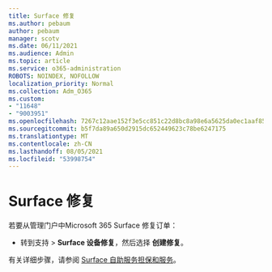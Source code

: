 ```yaml
---
title: Surface 修复
ms.author: pebaum
author: pebaum
manager: scotv
ms.date: 06/11/2021
ms.audience: Admin
ms.topic: article
ms.service: o365-administration
ROBOTS: NOINDEX, NOFOLLOW
localization_priority: Normal
ms.collection: Adm_O365
ms.custom:
- "11648"
- "9003951"
ms.openlocfilehash: 7267c12aae152f3e5cc851c22d8bc8a98e6a5625da0ec1aaf85d2dc3f82f8144
ms.sourcegitcommit: b5f7da89a650d2915dc652449623c78be6247175
ms.translationtype: MT
ms.contentlocale: zh-CN
ms.lasthandoff: 08/05/2021
ms.locfileid: "53998754"
---
```

# <a name="surface-repairs"></a>Surface 修复

若要从管理门户中Microsoft 365 Surface 修复订单：

- 转到支持  >  **Surface 设备修复**，然后选择 **创建修复**。 

有关详细步骤，请参阅 [Surface 自助服务担保和服务](/surface/self-serve-warranty-service)。